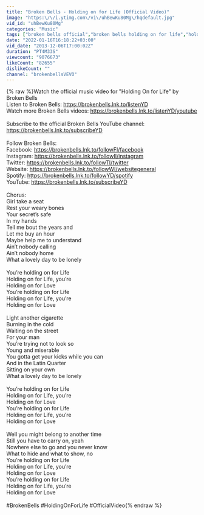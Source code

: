 ```yaml
---
title: "Broken Bells - Holding on for Life (Official Video)"
image: "https:\/\/i.ytimg.com\/vi\/uhBewKu80Mg\/hqdefault.jpg"
vid_id: "uhBewKu80Mg"
categories: "Music"
tags: ["broken bells official","broken bells holding on for life","holding on for life broken bells"]
date: "2022-01-16T16:18:22+03:00"
vid_date: "2013-12-06T17:00:02Z"
duration: "PT4M33S"
viewcount: "9076673"
likeCount: "82655"
dislikeCount: ""
channel: "brokenbellsVEVO"
---
```

{% raw %}Watch the official music video for &quot;Holding On for Life&quot; by Broken Bells<br />Listen to Broken Bells: <a rel="nofollow" target="blank" href="https://brokenbells.lnk.to/listenYD">https://brokenbells.lnk.to/listenYD</a><br />Watch more Broken Bells videos: <a rel="nofollow" target="blank" href="https://brokenbells.lnk.to/listenYD/youtube">https://brokenbells.lnk.to/listenYD/youtube</a><br /><br />Subscribe to the official Broken Bells YouTube channel: <a rel="nofollow" target="blank" href="https://brokenbells.lnk.to/subscribeYD">https://brokenbells.lnk.to/subscribeYD</a><br /><br />Follow Broken Bells:<br />Facebook: <a rel="nofollow" target="blank" href="https://brokenbells.lnk.to/followFI/facebook">https://brokenbells.lnk.to/followFI/facebook</a><br />Instagram: <a rel="nofollow" target="blank" href="https://brokenbells.lnk.to/followII/instagram">https://brokenbells.lnk.to/followII/instagram</a><br />Twitter: <a rel="nofollow" target="blank" href="https://brokenbells.lnk.to/followTI/twitter">https://brokenbells.lnk.to/followTI/twitter</a><br />Website: <a rel="nofollow" target="blank" href="https://brokenbells.lnk.to/followWI/websitegeneral">https://brokenbells.lnk.to/followWI/websitegeneral</a><br />Spotify: <a rel="nofollow" target="blank" href="https://brokenbells.lnk.to/followYD/spotify">https://brokenbells.lnk.to/followYD/spotify</a><br />YouTube: <a rel="nofollow" target="blank" href="https://brokenbells.lnk.to/subscribeYD">https://brokenbells.lnk.to/subscribeYD</a><br /><br />Chorus:<br />Girl take a seat<br />Rest your weary bones<br />Your secret’s safe<br />In my hands<br />Tell me bout the years and<br />Let me buy an hour<br />Maybe help me to understand<br />Ain’t nobody calling<br />Ain’t nobody home<br />What a lovely day to be lonely<br /><br />You’re holding on for Life<br />Holding on for Life, you’re<br />Holding on for Love<br />You’re holding on for Life<br />Holding on for Life, you’re<br />Holding on for Love<br /><br />Light another cigarette<br />Burning in the cold<br />Waiting on the street<br />For your man<br />You’re trying not to look so<br />Young and miserable<br />You gotta get your kicks while you can<br />And in the Latin Quarter<br />Sitting on your own<br />What a lovely day to be lonely<br /><br />You’re holding on for Life<br />Holding on for Life, you’re<br />Holding on for Love<br />You’re holding on for Life<br />Holding on for Life, you’re<br />Holding on for Love<br /><br />Well you might belong to another time<br />Still you have to carry on, yeah<br />Nowhere else to go and you never know<br />What to hide and what to show, no<br />You’re holding on for Life<br />Holding on for Life, you’re<br />Holding on for Love<br />You’re holding on for Life<br />Holding on for Life, you’re<br />Holding on for Love<br /><br />#BrokenBells #HoldingOnForLife #OfficialVideo{% endraw %}
